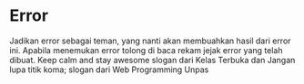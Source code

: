# Error
Jadikan error sebagai teman, yang nanti akan membuahkan hasil dari error ini. Apabila menemukan error tolong di baca rekam jejak error yang telah dibuat. Keep calm and stay awesome slogan dari Kelas Terbuka dan Jangan lupa titik koma; slogan dari Web Programming Unpas
